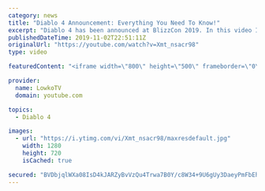 ```yaml
---
category: news
title: "Diablo 4 Announcement: Everything You Need To Know!"
excerpt: "Diablo 4 has been announced at BlizzCon 2019. In this video I go over everything you need to know about this upcoming Blizzard Entertainment game."
publishedDateTime: 2019-11-02T22:51:11Z
originalUrl: "https://youtube.com/watch?v=Xmt_nsacr98"
type: video

featuredContent: "<iframe width=\"800\" height=\"500\" frameborder=\"0\" src=\"https://www.youtube.com/embed/Xmt_nsacr98\" allow=\"accelerometer; autoplay; encrypted-media; gyroscope; picture-in-picture\" allowfullscreen></iframe>"

provider:
  name: LowkoTV
  domain: youtube.com

topics:
  - Diablo 4

images:
  - url: "https://i.ytimg.com/vi/Xmt_nsacr98/maxresdefault.jpg"
    width: 1280
    height: 720
    isCached: true

secured: "BVDbjqlWXa08IsD4kJARZyBvVzQu4Trwa7B0Y/c8W34+9U6gUy3DaeyPmFbEhlja2Pw+3nk0dC+lyH1t1jNF7GwvtK6EFXi72GfzmifVKzh9ynSVq3SBQb9nGmPMvCS26yyiNvPXEgHNeWmeErRSNAAM02todL965NDL6872MYje3tdaXfJRUQrJ/lLdJGXtZsjkS7VtlTXs1V32sIzWJAYBqJFLCRkQZLHY5tGOI/XiaJdjV4XHPCFsPhnGlwPA3Iea0eZOlT4vyfi0BhkfxjQ3ndKapKWva6rDlJRdJLg5qC/128TYd7Lx/UBwn4hOewcRUFf9Lj87UMUBalchIDOSMX4LcEr47d5tx410oRrhKnwKgaaLF77yar8rG3SIofiNne1vbcKAnvwbBu72FQKKY+z2JNdIc2UYVxSANoTTav5sGQgTEygKT6t8UcIB;fcoqBUgtnk+mnyZRVMPh0g=="
---
```


